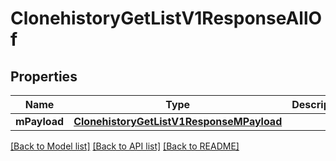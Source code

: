 # ClonehistoryGetListV1ResponseAllOf

## Properties
Name | Type | Description | Notes
------------ | ------------- | ------------- | -------------
**mPayload** | [**ClonehistoryGetListV1ResponseMPayload**](ClonehistoryGetListV1ResponseMPayload.md) |  | 

[[Back to Model list]](../README.md#documentation-for-models) [[Back to API list]](../README.md#documentation-for-api-endpoints) [[Back to README]](../README.md)


